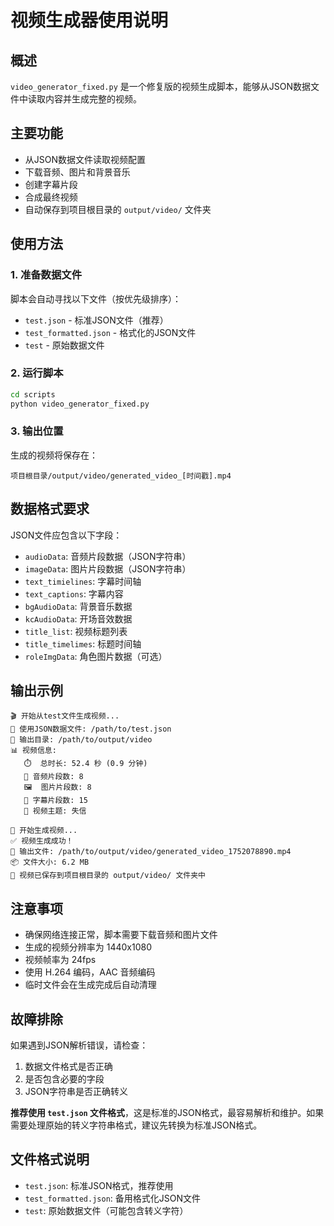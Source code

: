 # 视频生成器使用说明

## 概述
`video_generator_fixed.py` 是一个修复版的视频生成脚本，能够从JSON数据文件中读取内容并生成完整的视频。

## 主要功能
- 从JSON数据文件读取视频配置
- 下载音频、图片和背景音乐
- 创建字幕片段
- 合成最终视频
- 自动保存到项目根目录的 `output/video/` 文件夹

## 使用方法

### 1. 准备数据文件
脚本会自动寻找以下文件（按优先级排序）：
- `test.json` - 标准JSON文件（推荐）
- `test_formatted.json` - 格式化的JSON文件
- `test` - 原始数据文件

### 2. 运行脚本
```bash
cd scripts
python video_generator_fixed.py
```

### 3. 输出位置
生成的视频将保存在：
```
项目根目录/output/video/generated_video_[时间戳].mp4
```

## 数据格式要求

JSON文件应包含以下字段：
- `audioData`: 音频片段数据（JSON字符串）
- `imageData`: 图片片段数据（JSON字符串）
- `text_timielines`: 字幕时间轴
- `text_captions`: 字幕内容
- `bgAudioData`: 背景音乐数据
- `kcAudioData`: 开场音效数据
- `title_list`: 视频标题列表
- `title_timelimes`: 标题时间轴
- `roleImgData`: 角色图片数据（可选）

## 输出示例
```
🎬 开始从test文件生成视频...
📁 使用JSON数据文件: /path/to/test.json
📁 输出目录: /path/to/output/video
📊 视频信息:
   ⏱️  总时长: 52.4 秒 (0.9 分钟)
   🎵 音频片段数: 8
   🖼️  图片片段数: 8
   💬 字幕片段数: 15
   📝 视频主题: 失信

🚀 开始生成视频...
✅ 视频生成成功！
📁 输出文件: /path/to/output/video/generated_video_1752078890.mp4
📦 文件大小: 6.2 MB
🎉 视频已保存到项目根目录的 output/video/ 文件夹中
```

## 注意事项
- 确保网络连接正常，脚本需要下载音频和图片文件
- 生成的视频分辨率为 1440x1080
- 视频帧率为 24fps
- 使用 H.264 编码，AAC 音频编码
- 临时文件会在生成完成后自动清理

## 故障排除
如果遇到JSON解析错误，请检查：
1. 数据文件格式是否正确
2. 是否包含必要的字段
3. JSON字符串是否正确转义

**推荐使用 `test.json` 文件格式**，这是标准的JSON格式，最容易解析和维护。如果需要处理原始的转义字符串格式，建议先转换为标准JSON格式。

## 文件格式说明
- `test.json`: 标准JSON格式，推荐使用
- `test_formatted.json`: 备用格式化JSON文件
- `test`: 原始数据文件（可能包含转义字符） 